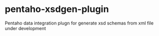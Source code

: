 # pentaho-xsdgen-plugin

Pentaho data integration plugn for generate xsd schemas from xml file
under development
